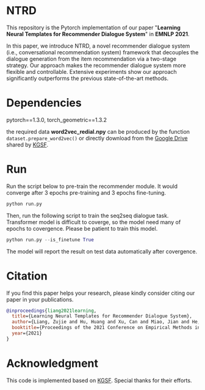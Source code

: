 # NTRD
This repository is the Pytorch implementation of our paper "**Learning Neural Templates for Recommender Dialogue System**" in **EMNLP 2021**.



In this paper, we introduce NTRD, a novel recommender dialogue system (i.e., conversational recommendation system) framework that decouples the dialogue generation from the item recommendation via a two-stage strategy. Our approach makes the recommender dialogue system more flexible and controllable. Extensive experiments show our approach significantly outperforms the previous state-of-the-art methods.

# Dependencies
pytorch==1.3.0, torch_geometric==1.3.2



the required data **word2vec_redial.npy** can be produced by the function ```dataset.prepare_word2vec()``` or directly download from the [Google Drive](https://drive.google.com/file/d/1BzwGgbUBilaEZXAu7e1SlvxSwcAfVe2w/view?usp=sharing) shared by [KGSF](https://github.com/RUCAIBox/KGSF).

# Run
Run the script below to pre-train the recommender module. It would converge after 3 epochs pre-training and 3 epochs fine-tuning.

```python
python run.py
```

Then, run the following script to train the seq2seq dialogue task. Transformer model is difficult to coverge, so the model need many of epochs to covergence. Please be patient to train this model.

```python
python run.py --is_finetune True
```

The model will report the result on test data automatically after covergence.

# Citation

If you find this paper helps your research, please kindly consider citing our paper in your publications.

```bibtex
@inproceedings{liang2021learning,
  title={Learning Neural Templates for Recommender Dialogue System},
  author={Liang, Zujie and Hu, Huang and Xu, Can and Miao, Jian and He, Yingying and Chen, Yining and Geng, Xiubo and Liang, Fan and Jiang, Daxin},
  booktitle={Proceedings of the 2021 Conference on Empirical Methods in Natural Language Processing (EMNLP)},
  year={2021}
}
```

# Acknowledgment

This code is implemented based on [KGSF](https://github.com/RUCAIBox/KGSF). Special thanks for their efforts.
